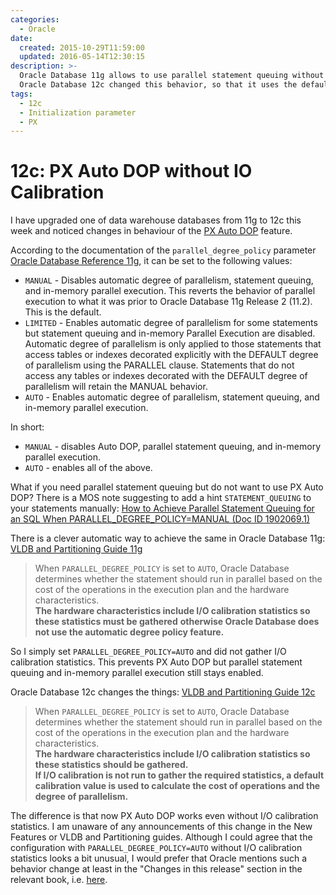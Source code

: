 ```yaml
---
categories:
  - Oracle
date:
  created: 2015-10-29T11:59:00
  updated: 2016-05-14T12:30:15
description: >-
  Oracle Database 11g allows to use parallel statement queuing without automatic degree of parallelism if parallel_degree_policy=auto but there is no I/O calibration statistics.
  Oracle Database 12c changed this behavior, so that it uses the default I/O calibration statistics, so that the 11g approach does not work anymore.
tags:
  - 12c
  - Initialization parameter
  - PX
---
```


# 12c: PX Auto DOP without IO Calibration

I have upgraded one of data warehouse databases from 11g to 12c this week and noticed changes in behaviour of the [PX Auto DOP](https://docs.oracle.com/database/121/VLDBG/GUID-29D801DE-54DB-40F3-BAAD-C1C5125C1B35.htm) feature.

<!-- more -->

According to the documentation of the `parallel_degree_policy` parameter [Oracle Database Reference 11g](https://docs.oracle.com/database/121/VLDBG/GUID-29D801DE-54DB-40F3-BAAD-C1C5125C1B35.htm), it can be set to the following values:

- `MANUAL` - Disables automatic degree of parallelism, statement queuing, and in-memory parallel execution. This reverts the behavior of parallel execution to what it was prior to Oracle Database 11g Release 2 (11.2). This is the default.
- `LIMITED` - Enables automatic degree of parallelism for some statements but statement queuing and in-memory Parallel Execution are disabled. Automatic degree of parallelism is only applied to those statements that access tables or indexes decorated explicitly with the DEFAULT degree of parallelism using the PARALLEL clause. Statements that do not access any tables or indexes decorated with the DEFAULT degree of parallelism will retain the MANUAL behavior.
- `AUTO` - Enables automatic degree of parallelism, statement queuing, and in-memory parallel execution.

In short:

- `MANUAL` - disables Auto DOP, parallel statement queuing, and in-memory parallel execution.
- `AUTO` - enables all of the above.

What if you need parallel statement queuing but do not want to use PX Auto DOP?
There is a MOS note suggesting to add a hint `STATEMENT_QUEUING` to your statements manually: [How to Achieve Parallel Statement Queuing for an SQL When PARALLEL\_DEGREE\_POLICY=MANUAL (Doc ID 1902069.1)](https://support.oracle.com/rs?type=doc&id=1902069.1)

There is a clever automatic way to achieve the same in Oracle Database 11g: [VLDB and Partitioning Guide 11g](https://docs.oracle.com/cd/E11882_01/server.112/e25523/parallel002.htm#sthref897)

> When `PARALLEL_DEGREE_POLICY` is set to `AUTO`, Oracle Database determines whether the statement should run in parallel based on the cost of the operations in the execution plan and the hardware characteristics.
> <br/>
> **The hardware characteristics include I/O calibration statistics so these statistics must be gathered** **otherwise Oracle Database does not use the automatic degree policy feature.**

So I simply set `PARALLEL_DEGREE_POLICY=AUTO` and did not gather I/O calibration statistics.
This prevents PX Auto DOP but parallel statement queuing and in-memory parallel execution still stays enabled.

Oracle Database 12c changes the things:
[VLDB and Partitioning Guide 12c](http://docs.oracle.com/database/121/VLDBG/GUID-29D801DE-54DB-40F3-BAAD-C1C5125C1B35.htm#d48132e147)

> When `PARALLEL_DEGREE_POLICY` is set to `AUTO`, Oracle Database determines whether the statement should run in parallel based on the cost of the operations in the execution plan and the hardware characteristics.
> <br/>
> **The hardware characteristics include I/O calibration statistics so these statistics should be gathered.**
> <br/>
> **If I/O calibration is not run to gather the required statistics, a default calibration value is used to calculate the cost of operations and the degree of parallelism.**

The difference is that now PX Auto DOP works even without I/O calibration statistics.
I am unaware of any announcements of this change in the New Features or VLDB and Partitioning guides.
Although I could agree that the configuration with `PARALLEL_DEGREE_POLICY=AUTO` without I/O calibration statistics looks a bit unusual, I would prefer that Oracle mentions such a behavior change at least in the "Changes in this release" section in the relevant book, i.e. [here](https://docs.oracle.com/database/121/VLDBG/GUID-C7A9BAD4-E4C9-4765-88C5-51AC7E97BAF1.htm#VLDBG14022).
